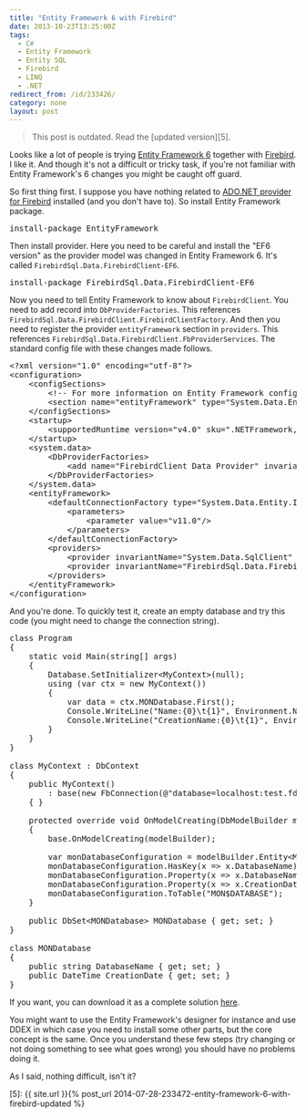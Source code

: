 ```yaml
---
title: "Entity Framework 6 with Firebird"
date: 2013-10-23T13:25:00Z
tags:
  - C#
  - Entity Framework
  - Entity SQL
  - Firebird
  - LINQ
  - .NET
redirect_from: /id/233426/
category: none
layout: post
---
```

> This post is outdated. Read the [updated version][5].

Looks like a lot of people is trying [Entity Framework 6][1] together with [Firebird][2]. I like it. And though it's not a difficult or tricky task, if you're not familiar with Entity Framework's 6 changes you might be caught off guard.

<!-- excerpt -->

So first thing first. I suppose you have nothing related to [ADO.NET provider for Firebird][3] installed (and you don't have to). So install Entity Framework package.

<pre class="brush:plain">
install-package EntityFramework
</pre>

Then install provider. Here you need to be careful and install the "EF6 version" as the provider model was changed in Entity Framework 6. It's called `FirebirdSql.Data.FirebirdClient-EF6`.

<pre class="brush:plain">
install-package FirebirdSql.Data.FirebirdClient-EF6
</pre>

Now you need to tell Entity Framework to know about `FirebirdClient`. You need to add record into `DbProviderFactories`. This references `FirebirdSql.Data.FirebirdClient.FirebirdClientFactory`. And then you need to register the provider `entityFramework` section in `providers`. This references `FirebirdSql.Data.FirebirdClient.FbProviderServices`. The standard config file with these changes made follows.

<pre class="brush:xml">
&lt;?xml version="1.0" encoding="utf-8"?&gt;
&lt;configuration&gt;
	&lt;configSections&gt;
		&lt;!-- For more information on Entity Framework configuration, visit http://go.microsoft.com/fwlink/?LinkID=237468 --&gt;
		&lt;section name="entityFramework" type="System.Data.Entity.Internal.ConfigFile.EntityFrameworkSection, EntityFramework, Version=6.0.0.0, Culture=neutral, PublicKeyToken=b77a5c561934e089" requirePermission="false"/&gt;
	&lt;/configSections&gt;
	&lt;startup&gt;
		&lt;supportedRuntime version="v4.0" sku=".NETFramework,Version=v4.5.1"/&gt;
	&lt;/startup&gt;
	&lt;system.data&gt;
		&lt;DbProviderFactories&gt;
			&lt;add name="FirebirdClient Data Provider" invariant="FirebirdSql.Data.FirebirdClient" description=".NET Framework Data Provider for Firebird" type="FirebirdSql.Data.FirebirdClient.FirebirdClientFactory, FirebirdSql.Data.FirebirdClient"/&gt;
		&lt;/DbProviderFactories&gt;
	&lt;/system.data&gt;
	&lt;entityFramework&gt;
		&lt;defaultConnectionFactory type="System.Data.Entity.Infrastructure.LocalDbConnectionFactory, EntityFramework"&gt;
			&lt;parameters&gt;
				&lt;parameter value="v11.0"/&gt;
			&lt;/parameters&gt;
		&lt;/defaultConnectionFactory&gt;
		&lt;providers&gt;
			&lt;provider invariantName="System.Data.SqlClient" type="System.Data.Entity.SqlServer.SqlProviderServices, EntityFramework.SqlServer"/&gt;
			&lt;provider invariantName="FirebirdSql.Data.FirebirdClient" type="FirebirdSql.Data.FirebirdClient.FbProviderServices, FirebirdSql.Data.FirebirdClient"/&gt;
		&lt;/providers&gt;
	&lt;/entityFramework&gt;
&lt;/configuration&gt;
</pre>

And you're done. To quickly test it, create an empty database and try this code (you might need to change the connection string).

<pre class="brush:csharp">
class Program
{
	static void Main(string[] args)
	{
		Database.SetInitializer&lt;MyContext&gt;(null);
		using (var ctx = new MyContext())
		{
			var data = ctx.MONDatabase.First();
			Console.WriteLine("Name:{0}\t{1}", Environment.NewLine, data.DatabaseName);
			Console.WriteLine("CreationName:{0}\t{1}", Environment.NewLine, data.CreationDate);
		}
	}
}

class MyContext : DbContext
{
	public MyContext()
		: base(new FbConnection(@"database=localhost:test.fdb;user=sysdba;password=masterkey"), true)
	{ }

	protected override void OnModelCreating(DbModelBuilder modelBuilder)
	{
		base.OnModelCreating(modelBuilder);

		var monDatabaseConfiguration = modelBuilder.Entity&lt;MONDatabase&gt;();
		monDatabaseConfiguration.HasKey(x =&gt; x.DatabaseName);
		monDatabaseConfiguration.Property(x =&gt; x.DatabaseName).HasColumnName("MON$DATABASE_NAME");
		monDatabaseConfiguration.Property(x =&gt; x.CreationDate).HasColumnName("MON$CREATION_DATE");
		monDatabaseConfiguration.ToTable("MON$DATABASE");
	}

	public DbSet&lt;MONDatabase&gt; MONDatabase { get; set; }
}

class MONDatabase
{
	public string DatabaseName { get; set; }
	public DateTime CreationDate { get; set; }
}
</pre>

If you want, you can download it as a complete solution [here][4].

You might want to use the Entity Framework's designer for instance and use DDEX in which case you need to install some other parts, but the core concept is the same. Once you understand these few steps (try changing or not doing something to see what goes wrong) you should have no problems doing it.

As I said, nothing difficult, isn't it?

[1]: http://msdn.com/ef
[2]: http://www.firebirdsql.org
[3]: www.firebirdsql.org/en/net-provider/
[4]: https://github.com/cincuranet/EF6_Firebird
[5]: {{ site.url }}{% post_url 2014-07-28-233472-entity-framework-6-with-firebird-updated %}